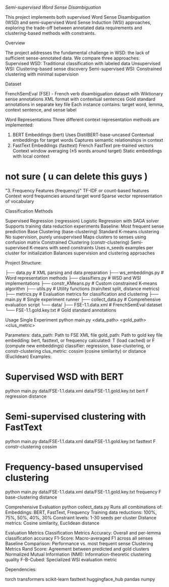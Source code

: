 *Semi-supervised Word Sense Disambiguation*

This project implements both supervised Word Sense Disambiguation (WSD) and semi-supervised Word Sense Induction (WSI) approaches, exploring the trade-off between annotated data requirements and clustering-based methods with constraints.

Overview

The project addresses the fundamental challenge in WSD: the lack of sufficient sense-annotated data. We compare three approaches:
Supervised WSD: Traditional classification with labeled data
Unsupervised WSI: Clustering-based sense discovery
Semi-supervised WSI: Constrained clustering with minimal supervision

Dataset

FrenchSemEval (FSE) - French verb disambiguation dataset with Wiktionary sense annotations
XML format with contextual sentences
Gold standard annotations in separate key file
Each instance contains: target word, lemma, context sentence, and sense label

Word Representations
Three different context representation methods are implemented:

1. BERT Embeddings (bert)
  Uses DistilBERT-base-uncased
  Contextual embeddings for target words
  Captures semantic relationships in context
2. FastText Embeddings (fasttext)
  French FastText pre-trained vectors
  Context window averaging (±5 words around target)
  Static embeddings with local context

# not sure ( u can delete this guys )
"3. Frequency Features (frequency)"
  TF-IDF or count-based features
  Context word frequencies around target word
  Sparse vector representation of vocabulary

Classification Methods

Supervised Regression (regression)
  Logistic Regression with SAGA solver
  Supports training data reduction experiments
  Baseline: Most frequent sense prediction
Base Clustering (base-clustering)
  Standard K-means clustering
  No supervision, purely unsupervised
  Maps clusters to senses using confusion matrix
Constrained Clustering (constr-clustering)
  Semi-supervised K-means with seed constraints
  Uses n_seeds examples per cluster for initialization
  Balances supervision and clustering approaches
  
Project Structure: 

├── data.py                 # XML parsing and data preparation
├── ws_embeddings.py        # Word representation methods
├── classifiers.py          # WSD and WSI implementations
├── constr_KMeans.py       # Custom constrained K-means algorithm
├── utils.py               # Utility functions (train/test split, distance metrics)
├── metrics.py             # Evaluation metrics for classification and clustering
├── main.py                # Single experiment runner
├── collect_data.py        # Comprehensive evaluation script
└── data/
    ├── FSE-1.1.data.xml   # FrenchSemEval dataset
    └── FSE-1.1.gold.key.txt # Gold standard annotations

Usage
Single Experiment
  python main.py <data_path> <gold_path> <embedding> <calculated> <classifier> <clus_metric>

Parameters:
data_path: Path to FSE XML file
gold_path: Path to gold key file
embedding: bert, fasttext, or frequency
calculated: T (load cached) or F (compute new embeddings)
classifier: regression, base-clustering, or constr-clustering
clus_metric: cossim (cosine similarity) or distance (Euclidean)
Examples:
# Supervised WSD with BERT
python main.py data/FSE-1.1.data.xml data/FSE-1.1.gold.key.txt bert F regression distance

# Semi-supervised clustering with FastText
python main.py data/FSE-1.1.data.xml data/FSE-1.1.gold.key.txt fasttext F constr-clustering cossim

# Frequency-based unsupervised clustering
python main.py data/FSE-1.1.data.xml data/FSE-1.1.gold.key.txt frequency F base-clustering distance

Comprehensive Evaluation
  python collect_data.py
Runs all combinations of:
  Embeddings: BERT, FastText, Frequency
  Training data reductions: 100%, 75%, 50%, 40%, 30%
  Constraint levels: 1-30 seeds per cluster
  Distance metrics: Cosine similarity, Euclidean distance

Evaluation Metrics
  Classification Metrics
    Accuracy: Overall and per-lemma classification accuracy
    F1-Score: Macro-averaged F1 across all senses
    Baseline Comparison: Performance vs. most frequent sense
  Clustering Metrics
    Rand Score: Agreement between predicted and gold clusters
    Normalized Mutual Information (NMI): Information-theoretic clustering quality
    F-B-Cubed: Specialized WSI evaluation metric
    
Dependencies:

torch
transformers
scikit-learn
fasttext
huggingface_hub
pandas
numpy
